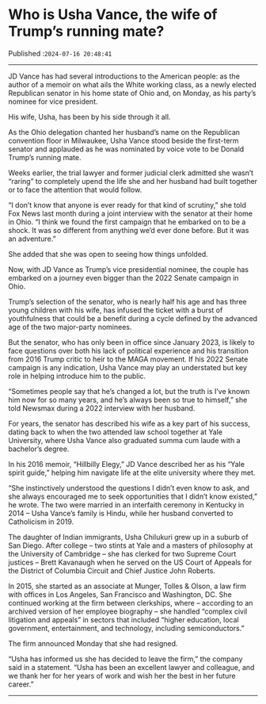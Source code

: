 # Who is Usha Vance, the wife of Trump’s running mate?

Published :`2024-07-16 20:48:41`

---

JD Vance has had several introductions to the American people: as the author of a memoir on what ails the White working class, as a newly elected Republican senator in his home state of Ohio and, on Monday, as his party’s nominee for vice president.

His wife, Usha, has been by his side through it all.

As the Ohio delegation chanted her husband’s name on the Republican convention floor in Milwaukee, Usha Vance stood beside the first-term senator and applauded as he was nominated by voice vote to be Donald Trump’s running mate.

Weeks earlier, the trial lawyer and former judicial clerk admitted she wasn’t “raring” to completely upend the life she and her husband had built together or to face the attention that would follow.

“I don’t know that anyone is ever ready for that kind of scrutiny,” she told Fox News last month during a joint interview with the senator at their home in Ohio. “I think we found the first campaign that he embarked on to be a shock. It was so different from anything we’d ever done before. But it was an adventure.”

She added that she was open to seeing how things unfolded.

Now, with JD Vance as Trump’s vice presidential nominee, the couple has embarked on a journey even bigger than the 2022 Senate campaign in Ohio.

Trump’s selection of the senator, who is nearly half his age and has three young children with his wife, has infused the ticket with a burst of youthfulness that could be a benefit during a cycle defined by the advanced age of the two major-party nominees.

But the senator, who has only been in office since January 2023, is likely to face questions over both his lack of political experience and his transition from 2016 Trump critic to heir to the MAGA movement. If his 2022 Senate campaign is any indication, Usha Vance may play an understated but key role in helping introduce him to the public.

“Sometimes people say that he’s changed a lot, but the truth is I’ve known him now for so many years, and he’s always been so true to himself,” she told Newsmax during a 2022 interview with her husband.

For years, the senator has described his wife as a key part of his success, dating back to when the two attended law school together at Yale University, where Usha Vance also graduated summa cum laude with a bachelor’s degree.

In his 2016 memoir, “Hillbilly Elegy,” JD Vance described her as his “Yale spirit guide,” helping him navigate life at the elite university where they met.

“She instinctively understood the questions I didn’t even know to ask, and she always encouraged me to seek opportunities that I didn’t know existed,” he wrote. The two were married in an interfaith ceremony in Kentucky in 2014 – Usha Vance’s family is Hindu, while her husband converted to Catholicism in 2019.

The daughter of Indian immigrants, Usha Chilukuri grew up in a suburb of San Diego. After college – two stints at Yale and a masters of philosophy at the University of Cambridge – she has clerked for two Supreme Court justices – Brett Kavanaugh when he served on the US Court of Appeals for the District of Columbia Circuit and Chief Justice John Roberts.

In 2015, she started as an associate at Munger, Tolles & Olson, a law firm with offices in Los Angeles, San Francisco and Washington, DC. She continued working at the firm between clerkships, where – according to an archived version of her employee biography – she handled “complex civil litigation and appeals” in sectors that included “higher education, local government, entertainment, and technology, including semiconductors.”

The firm announced Monday that she had resigned.

“Usha has informed us she has decided to leave the firm,” the company said in a statement. “Usha has been an excellent lawyer and colleague, and we thank her for her years of work and wish her the best in her future career.”

---

